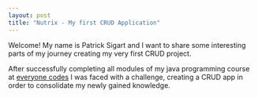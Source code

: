 ```yaml
---
layout: post
title: "Nutrix - My first CRUD Application"
---
```

Welcome! My name is Patrick Sigart and I want to share some interesting parts of my journey creating my very first CRUD project.

After successfully completing all modules of my java programming course at [everyone codes](https://everyonecodes.io/) I was faced with a challenge, creating a CRUD app in order to consolidate my newly gained knowledge.

